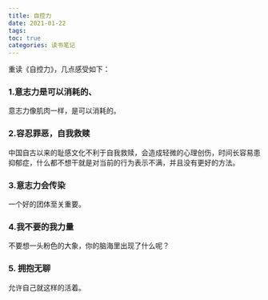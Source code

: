 ```yaml
---
title: 自控力
date: 2021-01-22
tags: 
toc: true 
categories: 读书笔记
---
```


重读《自控力》，几点感受如下：

### 1.意志力是可以消耗的、
意志力像肌肉一样，是可以消耗的。

### 2.容忍罪恶，自我救赎 
中国自古以来的耻感文化不利于自我救赎，会造成轻微的心理创伤，时间长容易患抑郁症，什么都不想干就是对当前的行为表示不满，并且没有更好的方法。 <!-- more -->

### 3.意志力会传染
一个好的团体至关重要。

### 4.我不要的我力量
不要想一头粉色的大象，你的脑海里出现了什么呢？

### 5. 拥抱无聊
允许自己就这样的活着。
